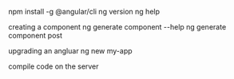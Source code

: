 npm install -g @angular/cli
ng version
ng help

creating a component
ng generate component --help
ng generate component post

upgrading an angluar
ng new my-app

compile code on the server
